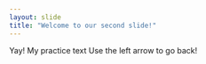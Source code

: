 ```yaml
---
layout: slide
title: "Welcome to our second slide!"
---
```

Yay! My practice text 
Use the left arrow to go back!
